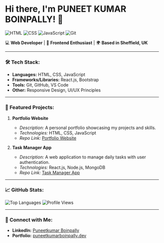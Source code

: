 # Hi there, I'm PUNEET KUMAR BOINPALLY! 👋
![HTML](https://img.shields.io/badge/Code-HTML-orange)
![CSS](https://img.shields.io/badge/Code-CSS-blue)
![JavaScript](https://img.shields.io/badge/Code-JavaScript-yellow)
![Git](https://img.shields.io/badge/Version%20Control-Git-red)

💻 **Web Developer** | 🎨 **Frontend Enthusiast** | 🌍 **Based in Sheffield, UK**

---

### 🛠️ **Tech Stack:**
- **Languages:** HTML, CSS, JavaScript
- **Frameworks/Libraries:** React.js, Bootstrap
- **Tools:** Git, GitHub, VS Code
- **Other:** Responsive Design, UI/UX Principles

---

### 📂 **Featured Projects:**
1. **Portfolio Website**
   - *Description:* A personal portfolio showcasing my projects and skills.
   - *Technologies:* HTML, CSS, JavaScript
   - *Repo Link:* [Portfolio Website](https://github.com/Puneetkumarboinpally/portfolio-website)

2. **Task Manager App**
   - *Description:* A web application to manage daily tasks with user authentication.
   - *Technologies:* React.js, Node.js, MongoDB
   - *Repo Link:* [Task Manager App](https://github.com/Puneetkumarboinpally/task-manager-app)

---

### 📈 **GitHub Stats:**

![Top Languages](https://github-readme-stats.vercel.app/api/top-langs/?username=Puneetkumarboinpally&layout=compact&theme=radical)
![Profile Views](https://komarev.com/ghpvc/?username=Puneetkumarboinpally)

---

### 🔗 **Connect with Me:**
- **LinkedIn:** [Puneetkumar Boinpally](https://www.linkedin.com/in/puneetkumarboinpally)
- **Portfolio:** [puneetkumarboinpally.dev](https://puneetkumarboinpally.dev)
